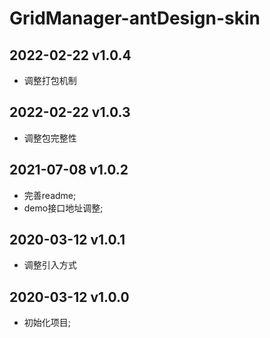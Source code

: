 # GridManager-antDesign-skin

## 2022-02-22 v1.0.4
- 调整打包机制

## 2022-02-22 v1.0.3
- 调整包完整性

## 2021-07-08 v1.0.2
- 完善readme;
- demo接口地址调整;

## 2020-03-12 v1.0.1
- 调整引入方式

## 2020-03-12 v1.0.0
- 初始化项目;
